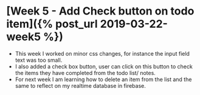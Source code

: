# [Week 5 - Add Check button on todo item]({% post_url 2019-03-22-week5 %}) 

- This week I worked on minor css changes, for instance the input field text was too small. 
- I also added a check box button, user can click on this button to check the items they have completed from the todo list/     notes.
- For next week I am learning how to delete an item from the list and the same to reflect on my realtime database in firebase.
